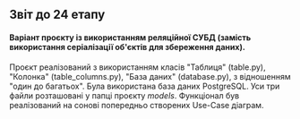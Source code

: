 ## Звіт до 24 етапу 

#### Варіант проєкту із використанням реляційної СУБД (замість використання серіалізації об'єктів для збереження даних).

Проєкт реалізований з використанням класів "Таблиця" (table.py), "Колонка" (table_columns.py), "База даних" (database.py), з відношенням "один до багатьох". Була використана база даних PostgreSQL. Уси три файли розташовані у папці проєкту *models*. Функціонал був реалізований на сонові попередньо створених Use-Case діаграм.
